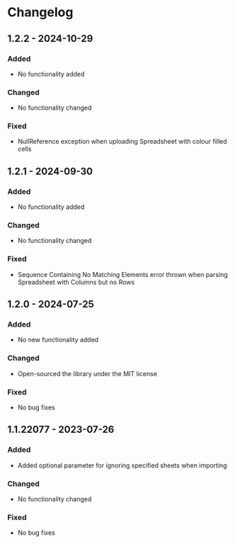 # Changelog

## 1.2.2 - 2024-10-29
### Added
- No functionality added

### Changed
- No functionality changed

### Fixed
- NullReference exception when uploading Spreadsheet with colour filled cells

## 1.2.1 - 2024-09-30
### Added
- No functionality added

### Changed
- No functionality changed

### Fixed
- Sequence Containing No Matching Elements error thrown when parsing Spreadsheet with Columns but no Rows

## 1.2.0 - 2024-07-25
### Added
- No new functionality added

### Changed
- Open-sourced the library under the MIT license

### Fixed
- No bug fixes

## 1.1.22077 - 2023-07-26
### Added
- Added optional parameter for ignoring specified sheets when importing

### Changed
- No functionality changed

### Fixed
- No bug fixes
